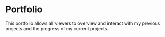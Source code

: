 # Portfolio
This portfolio allows all viewers to overview and interact with my previous projects and the progress of my current projects.
